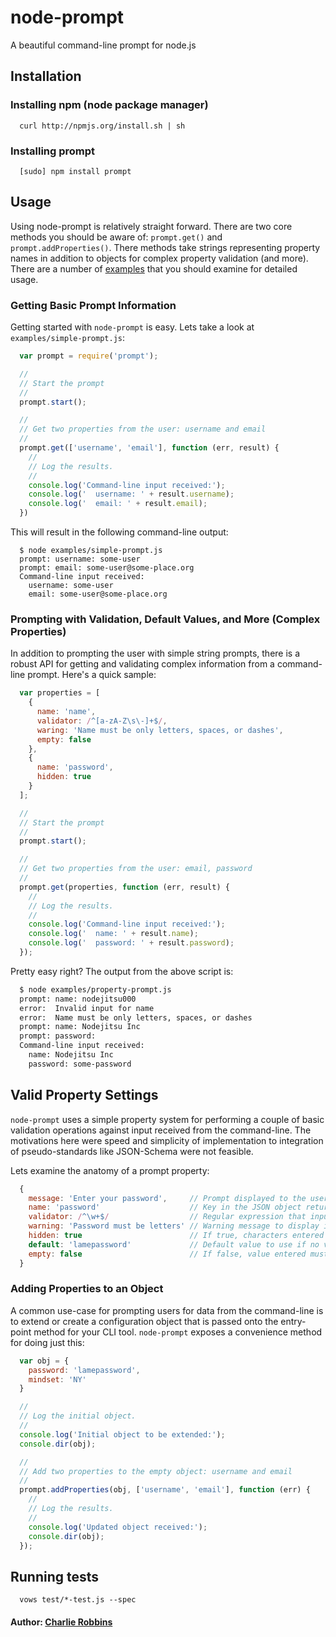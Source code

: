 # node-prompt

A beautiful command-line prompt for node.js

## Installation

### Installing npm (node package manager)
```
  curl http://npmjs.org/install.sh | sh
```

### Installing prompt
```
  [sudo] npm install prompt
```

## Usage
Using node-prompt is relatively straight forward. There are two core methods you should be aware of: `prompt.get()` and `prompt.addProperties()`. There methods take strings representing property names in addition to objects for complex property validation (and more). There are a number of [examples][0] that you should examine for detailed usage.

### Getting Basic Prompt Information
Getting started with `node-prompt` is easy. Lets take a look at `examples/simple-prompt.js`:

``` js
  var prompt = require('prompt');

  //
  // Start the prompt
  //
  prompt.start();

  //
  // Get two properties from the user: username and email
  //
  prompt.get(['username', 'email'], function (err, result) {
    //
    // Log the results.
    //
    console.log('Command-line input received:');
    console.log('  username: ' + result.username);
    console.log('  email: ' + result.email);
  })
```

This will result in the following command-line output:

```
  $ node examples/simple-prompt.js 
  prompt: username: some-user
  prompt: email: some-user@some-place.org
  Command-line input received:
    username: some-user
    email: some-user@some-place.org
```

### Prompting with Validation, Default Values, and More (Complex Properties)
In addition to prompting the user with simple string prompts, there is a robust API for getting and validating complex information from a command-line prompt. Here's a quick sample:

``` js
  var properties = [
    {
      name: 'name', 
      validator: /^[a-zA-Z\s\-]+$/,
      waring: 'Name must be only letters, spaces, or dashes',
      empty: false
    },
    {
      name: 'password',
      hidden: true
    }
  ];

  //
  // Start the prompt
  //
  prompt.start();

  //
  // Get two properties from the user: email, password
  //
  prompt.get(properties, function (err, result) {
    //
    // Log the results.
    //
    console.log('Command-line input received:');
    console.log('  name: ' + result.name);
    console.log('  password: ' + result.password);
  });
```

Pretty easy right? The output from the above script is: 

``` bash
  $ node examples/property-prompt.js
  prompt: name: nodejitsu000
  error:  Invalid input for name
  error:  Name must be only letters, spaces, or dashes
  prompt: name: Nodejitsu Inc
  prompt: password: 
  Command-line input received:
    name: Nodejitsu Inc
    password: some-password  
```

## Valid Property Settings
`node-prompt` uses a simple property system for performing a couple of basic validation operations against input received from the command-line. The motivations here were speed and simplicity of implementation to integration of pseudo-standards like JSON-Schema were not feasible. 

Lets examine the anatomy of a prompt property:

``` js
  {
    message: 'Enter your password',     // Prompt displayed to the user. If not supplied name will be used.
    name: 'password'                    // Key in the JSON object returned from `.get()`.
    validator: /^\w+$/                  // Regular expression that input must be valid against.
    warning: 'Password must be letters' // Warning message to display if validation fails.
    hidden: true                        // If true, characters entered will not be output to console.
    default: 'lamepassword'             // Default value to use if no value is entered.
    empty: false                        // If false, value entered must be non-empty.
  }
```

### Adding Properties to an Object 
A common use-case for prompting users for data from the command-line is to extend or create a configuration object that is passed onto the entry-point method for your CLI tool. `node-prompt` exposes a convenience method for doing just this: 

``` js
  var obj = {
    password: 'lamepassword',
    mindset: 'NY'
  }

  //
  // Log the initial object.
  //
  console.log('Initial object to be extended:');
  console.dir(obj);

  //
  // Add two properties to the empty object: username and email
  //
  prompt.addProperties(obj, ['username', 'email'], function (err) {
    //
    // Log the results.
    //
    console.log('Updated object received:');
    console.dir(obj);
  });
```

## Running tests
```
  vows test/*-test.js --spec
```

#### Author: [Charlie Robbins][1]

[0]: https://github.com/nodejitsu/prompt/tree/master/examples
[1]: http://nodejitsu.com